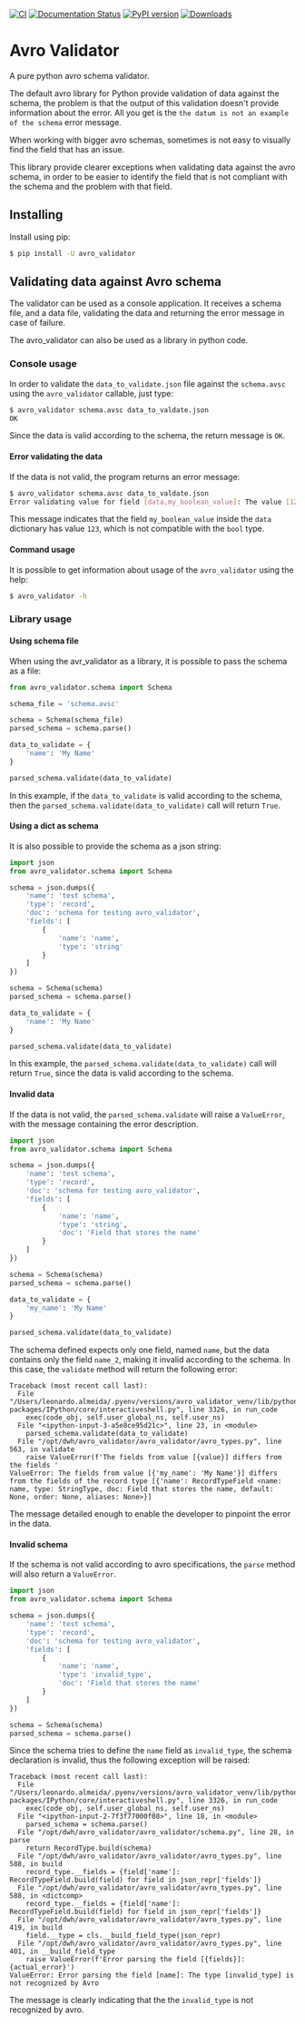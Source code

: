 [![CI](https://github.com/leocalm/avro_validator/actions/workflows/ci.yaml/badge.svg)](https://github.com/leocalm/avro_validator/actions/workflows/ci.yaml)
[![Documentation Status](https://readthedocs.org/projects/avro-validator/badge/?version=latest)](https://avro-validator.readthedocs.io/en/latest/?badge=latest)
[![PyPI version](https://badge.fury.io/py/avro-validator.svg)](https://badge.fury.io/py/avro-validator)
[![Downloads](https://pepy.tech/badge/avro-validator)](https://pepy.tech/project/avro-validator)

# Avro Validator
A pure python avro schema validator.

The default avro library for Python provide validation of data against the schema, the problem is that the output of 
this validation doesn't provide information about the error. 
All you get is the `the datum is not an example of the schema` error message.

When working with bigger avro schemas, sometimes is not easy to visually find the field that has an issue.

This library provide clearer exceptions when validating data against the avro schema, in order to be easier to 
identify the field that is not compliant with the schema and the problem with that field.

## Installing
Install using pip:
```bash
$ pip install -U avro_validator
```

## Validating data against Avro schema
The validator can be used as a console application. It receives a schema file, and a data file, validating the data
and returning the error message in case of failure.

The avro_validator can also be used as a library in python code.

### Console usage
In order to validate the `data_to_validate.json` file against the `schema.avsc` using the `avro_validator` callable, just type:
```bash
$ avro_validator schema.avsc data_to_valdate.json
OK
```
Since the data is valid according to the schema, the return message is `OK`.

#### Error validating the data
If the data is not valid, the program returns an error message:
```bash
$ avro_validator schema.avsc data_to_valdate.json
Error validating value for field [data,my_boolean_value]: The value [123] is not from one of the following types: [[NullType, BooleanType]]
```
This message indicates that the field `my_boolean_value` inside the `data` dictionary has value `123`, which is not 
compatible with the `bool` type.

#### Command usage
It is possible to get information about usage of the `avro_validator` using the help:
```bash
$ avro_validator -h
```

### Library usage
#### Using schema file
When using the avr_validator as a library, it is possible to pass the schema as a file:
```python
from avro_validator.schema import Schema

schema_file = 'schema.avsc'

schema = Schema(schema_file)
parsed_schema = schema.parse()

data_to_validate = {
    'name': 'My Name'
}

parsed_schema.validate(data_to_validate)
```
In this example, if the `data_to_validate` is valid according to the schema, then the
 `parsed_schema.validate(data_to_validate)` call will return `True`.

#### Using a dict as schema
It is also possible to provide the schema as a json string:
```python
import json
from avro_validator.schema import Schema

schema = json.dumps({
    'name': 'test schema',
    'type': 'record',
    'doc': 'schema for testing avro_validator',
    'fields': [
        {
            'name': 'name',
            'type': 'string'
        }
    ]
})

schema = Schema(schema)
parsed_schema = schema.parse()

data_to_validate = {
    'name': 'My Name'
}

parsed_schema.validate(data_to_validate)
```
In this example, the `parsed_schema.validate(data_to_validate)` call will return `True`, since the data is valid according to the schema.

#### Invalid data
If the data is not valid, the `parsed_schema.validate` will raise a `ValueError`, with the message containing the error description.
```python
import json
from avro_validator.schema import Schema

schema = json.dumps({
    'name': 'test schema',
    'type': 'record',
    'doc': 'schema for testing avro_validator',
    'fields': [
        {
            'name': 'name',
            'type': 'string',
            'doc': 'Field that stores the name'
        }
    ]
})

schema = Schema(schema)
parsed_schema = schema.parse()

data_to_validate = {
    'my_name': 'My Name'
}

parsed_schema.validate(data_to_validate)
```
The schema defined expects only one field, named `name`, but the data contains only the field `name_2`, 
making it invalid according to the schema. In this case, the `validate` method will return the following error:
```
Traceback (most recent call last):
  File "/Users/leonardo.almeida/.pyenv/versions/avro_validator_venv/lib/python3.7/site-packages/IPython/core/interactiveshell.py", line 3326, in run_code
    exec(code_obj, self.user_global_ns, self.user_ns)
  File "<ipython-input-3-a5e8ce95d21c>", line 23, in <module>
    parsed_schema.validate(data_to_validate)
  File "/opt/dwh/avro_validator/avro_validator/avro_types.py", line 563, in validate
    raise ValueError(f'The fields from value [{value}] differs from the fields '
ValueError: The fields from value [{'my_name': 'My Name'}] differs from the fields of the record type [{'name': RecordTypeField <name: name, type: StringType, doc: Field that stores the name, default: None, order: None, aliases: None>}]
```
The message detailed enough to enable the developer to pinpoint the error in the data.

#### Invalid schema
If the schema is not valid according to avro specifications, the `parse` method will also return a `ValueError`.
```python
import json
from avro_validator.schema import Schema

schema = json.dumps({
    'name': 'test schema',
    'type': 'record',
    'doc': 'schema for testing avro_validator',
    'fields': [
        {
            'name': 'name',
            'type': 'invalid_type',
            'doc': 'Field that stores the name'
        }
    ]
})

schema = Schema(schema)
parsed_schema = schema.parse()
```
Since the schema tries to define the `name` field as `invalid_type`, the schema declaration is invalid, 
thus the following exception will be raised:
```
Traceback (most recent call last):
  File "/Users/leonardo.almeida/.pyenv/versions/avro_validator_venv/lib/python3.7/site-packages/IPython/core/interactiveshell.py", line 3326, in run_code
    exec(code_obj, self.user_global_ns, self.user_ns)
  File "<ipython-input-2-7f3f77000f08>", line 18, in <module>
    parsed_schema = schema.parse()
  File "/opt/dwh/avro_validator/avro_validator/schema.py", line 28, in parse
    return RecordType.build(schema)
  File "/opt/dwh/avro_validator/avro_validator/avro_types.py", line 588, in build
    record_type.__fields = {field['name']: RecordTypeField.build(field) for field in json_repr['fields']}
  File "/opt/dwh/avro_validator/avro_validator/avro_types.py", line 588, in <dictcomp>
    record_type.__fields = {field['name']: RecordTypeField.build(field) for field in json_repr['fields']}
  File "/opt/dwh/avro_validator/avro_validator/avro_types.py", line 419, in build
    field.__type = cls.__build_field_type(json_repr)
  File "/opt/dwh/avro_validator/avro_validator/avro_types.py", line 401, in __build_field_type
    raise ValueError(f'Error parsing the field [{fields}]: {actual_error}')
ValueError: Error parsing the field [name]: The type [invalid_type] is not recognized by Avro
```
The message is clearly indicating that the the `invalid_type` is not recognized by avro.
